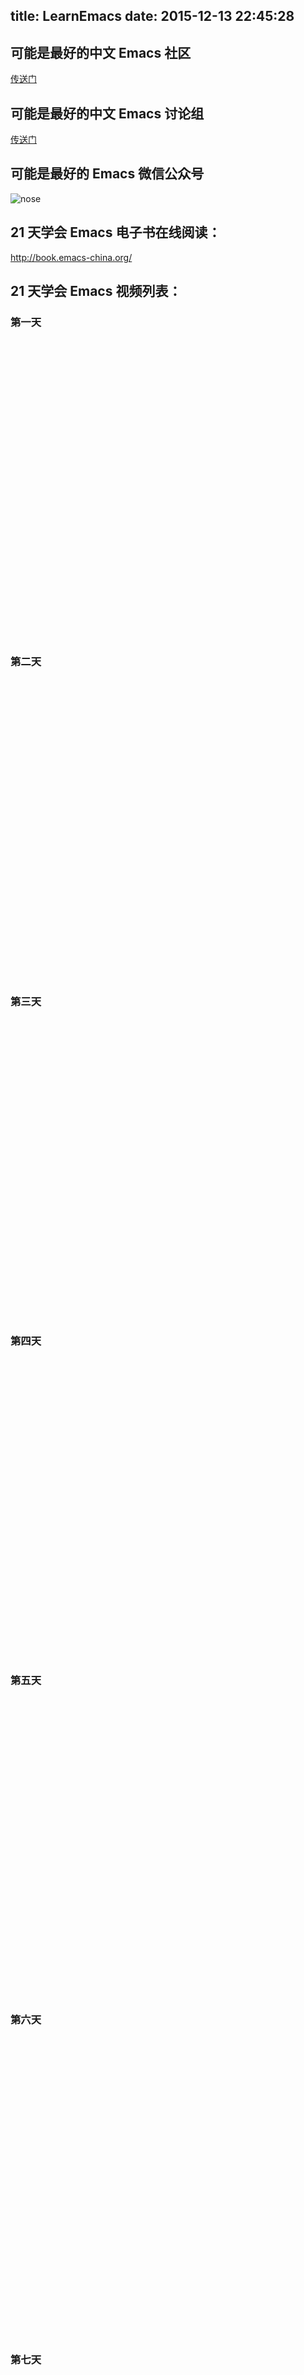 title: LearnEmacs
date: 2015-12-13 22:45:28
---
## 可能是最好的中文 Emacs 社区

[传送门](http://www.emacs-china.org)

## 可能是最好的中文 Emacs 讨论组

[传送门]( https://slackin-emacs-cn.herokuapp.com/)

## 可能是最好的 Emacs 微信公众号

![nose](/css/images/emacs-wechat.jpg)

## 21 天学会 Emacs 电子书在线阅读：

http://book.emacs-china.org/

## 21 天学会 Emacs 视频列表：



### 第一天

<div id="youkuplayer" style="width:600px;height:480px"></div>
<script type="text/javascript" src="https://players.youku.com/jsapi"></script>
<script type="text/javascript">
player = new YKU.Player('youkuplayer',{
styleid: '0',
client_id: 'd50f02c88356aaed',
vid: 'XMTUwNjU0MjE0OA',
newPlayer: true
});
</script>

### 第二天
<div id="youkuplayer2" style="width:600px;height:480px"></div>
<script type="text/javascript">
player = new YKU.Player('youkuplayer2',{
styleid: '0',
client_id: 'd50f02c88356aaed',
vid: 'XMTUxMzQyODI4MA',
newPlayer: true
});
</script>


### 第三天
<div id="youkuplayer3" style="width:600px;height:480px"></div>
<script type="text/javascript">
player = new YKU.Player('youkuplayer3',{
styleid: '0',
client_id: 'd50f02c88356aaed',
vid: 'XMTUyNzA0MTMxNg',
newPlayer: true
});
</script>


### 第四天
<div id="youkuplayer4" style="width:600px;height:480px"></div>
<script type="text/javascript">
player = new YKU.Player('youkuplayer4',{
styleid: '0',
client_id: 'd50f02c88356aaed',
vid: 'XMTUzMDAwMDYwMA',
newPlayer: true
});
</script>


### 第五天
<div id="youkuplayer5" style="width:600px;height:480px"></div>
<script type="text/javascript">
player = new YKU.Player('youkuplayer5',{
styleid: '0',
client_id: 'd50f02c88356aaed',
vid: 'XMTU0NjMyNDg5Ng',
newPlayer: true
});
</script>


### 第六天
<div id="youkuplayer6" style="width:600px;height:480px"></div>
<script type="text/javascript">
player = new YKU.Player('youkuplayer6',{
styleid: '0',
client_id: 'd50f02c88356aaed',
vid: 'XMTU0NjYwNzQ3Mg',
newPlayer: true
});
</script>


### 第七天
<div id="youkuplayer7" style="width:600px;height:480px"></div>
<script type="text/javascript">
player = new YKU.Player('youkuplayer7',{
styleid: '0',
client_id: 'd50f02c88356aaed',
vid: 'XMTU1NTk4MzUyNA',
newPlayer: true
});
</script>


### 第八天
<div id="youkuplayer8" style="width:600px;height:480px"></div>
<script type="text/javascript">
player = new YKU.Player('youkuplayer8',{
styleid: '0',
client_id: 'd50f02c88356aaed',
vid: 'XMTU3MzEyNDkxNg',
newPlayer: true
});
</script>

### 第九天
<div id="youkuplayer9" style="width:600px;height:480px"></div>
<script type="text/javascript">
player = new YKU.Player('youkuplayer9',{
styleid: '0',
client_id: 'd50f02c88356aaed',
vid: 'XMTU4MDU2NjE3Ng',
newPlayer: true,
});
</script>

### 第十天：

<div id="youkuplayer10" style="width:600px;height:480px"></div>
<script type="text/javascript">
player = new YKU.Player('youkuplayer10',{
styleid: '0',
client_id: 'd50f02c88356aaed',
vid: 'XMTYwMzc0NDg0OA',
newPlayer: true
});
</script>
